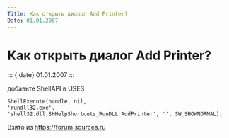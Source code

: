 ```yaml
---
Title: Как открыть диалог Add Printer?
Date: 01.01.2007
---
```



Как открыть диалог Add Printer?
===============================

::: {.date}
01.01.2007
:::

добавьте ShellAPI в USES

    ShellExecute(handle, nil, 
    'rundll32.exe', 
    'shell32.dll,SHHelpShortcuts_RunDLL AddPrinter', '', SW_SHOWNORMAL); 

Взято из <https://forum.sources.ru>
